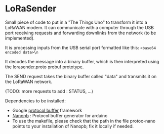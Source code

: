 # LoRaSender

Small piece of code to put in a "The Things Uno" to transform it into
a LoRaWAN modem. It can communicate with a computer through the USB port 
receiving requests and forwarding downlinks from the network (to be implemented).

It is processing inputs from the USB serial port formatted like this:
`<base64 encoded data>\n`

It decodes the message into a binary buffer, which is then interpreted 
using the lorasender.proto probuf prototype.

The SEND request takes the binary buffer called "data" and transmits it
on the LoRaWAN network. 

(TODO: more requests to add : STATUS, ...)

Dependencies to be installed:
* Google [protocol buffer](https://developers.google.com/protocol-buffers) framework
* [Nanopb](https://jpa.kapsi.fi/nanopb/) : Protocol buffer generator for arduino
* To use the makefile, please check that the path in the file protoc-nano points to your installation of Nanopb; fix it locally if needed.